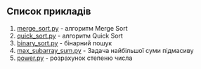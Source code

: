 ## Список прикладів

1. [merge_sort.py](merge_sort.py) - алгоритм Merge Sort
2. [quick_sort.py](./Chapter_01/quick_sort.py) - алгоритм Quick Sort
3. [binary_sort.py](/Chapter_01/binary_sort.py) - бінарний пошук
4. [max_subarray_sum.py](/Chapter_01/max_subarray_sum.py) - Задача найбільшої суми підмасиву
5. [power.py](/Chapter_01/power.py) - розрахунок степеню числа
